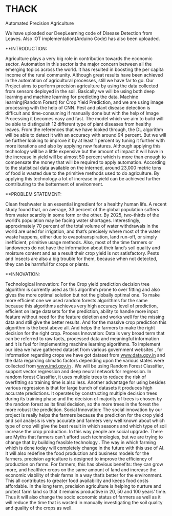 # THACK
Automated Precision Agriculture 

We have uploaded our DeepLearning code of Disease Detection from Leaves.
Also IOT implementation(Arduino Code) has also been uploaded.

**INTRODUCTION: 

Agriculture plays a very big role in contribution towards the economic sector. Automation in this sector is the major concern between all the emerging topics across the world. It has resulted in boosting the per capita income of the rural community. Although great results have been achieved in the automation of agricultural processes, still we have far to go. Our Project aims to perform precision agriculture by using the data collected from sensors deployed in the soil. Basically we will be using both deep learning and machine learning for predicting the data. Machine learning(Random Forest) for Crop Yield Prediction, and we are using image processing with the help of CNN. Pest and plant disease detection is difficult and time-consuming if manually done but with the help of Image Processing it becomes easy and fast. The model which we aim to build will be able to distinguish 12 different type of plant diseases from healthy leaves. From the references that we have looked through, the DL algorithm will be able to detect it with an accuracy with around 94 percent. But we will be further looking to improve it by at least 1 percent by tuning it further with more iterations and also by applying new features. Although applying this technology will be a little expensive but the amount of impact it will have in the increase in yield will be almost 50 percent which is more than enough to compensate the money that will be required to apply automation. According to the statistical data available on the interned, around 23,000 metric tons of food
is wasted due to the primitive methods used to do agriculture. By applying this technology a lot of increase in yield can be achieved further contributing to the betterment of environment. 


**PROBLEM STATEMENT:  

Clean freshwater is an essential ingredient for a healthy human life. A recent study found that, on average, 33 percent of the global population suffers from water scarcity in some form or the other. By 2025, two-thirds of the world’s population may be facing water shortages.
Interestingly, approximately 70 percent of the total volume of water withdrawals in the world are used for irrigation, and that’s precisely where most of the water waste happens, either due to evapotranspiration, land run-off, or simply inefficient, primitive usage methods. Also, most of the time farmers or landowners do not have the information about their land’s soil quality and moisture content and as a result their crop yield is not satisfactory. Pests and Insects are also a big trouble for them, because when not detected, they can be harmful for crops or plants.


**INNOVATION: 

Technological Innovation:
For the Crop yield prediction decision tree algorithm is currently used as this algorithm prone to over fitting and also gives the more optimal solution but not the globally optimal one. To make more efficient one we used random forests algorithms for the same because this algorithms achieves very high accuracy level of prediction, efficient on large datasets for the prediction, ability to handle more input feature without need for the feature deletion and works well for the missing data and still give the better results. And for the massive crop prediction this algorithm is the best above all. And helps the farmers to make the right decision for the right crop.
Process Innovation:
Data is very broad term that can be referred to raw facts, processed data and meaningful information and it is fuel for implementing machine learning algorithms. To implement our idea we have gathered dataset from various government websites , for information regarding crops we have got dataset from www.data.gov.in and the data regarding climatic factors depending upon the various states were collected from www.imd.gov.in  . We will be using Random Forest Classifier, support vector regression and deep neural network for regression. In random forest Classifier, it uses multiple trees to reduce the risk of overfitting so training time is also less. Another advantage for using besides various regression is that for large bunch of datasets it produces high accurate predictions. It operates by constructing multiple decision trees during its training phase and the decision of majority of trees is chosen by the random forest as its final decision, so the more trees in the forest the more robust the prediction. 
Social Innovation:
The social innovation by our project is really helps the farmers because the prediction for the crop yield and soil analysis is very accurate and farmers very well known about which type of crop will give the best result in which seasons and which type of soil increase the crop production. In this way people are social upgrade. There are  Myths that farmers can't afford such technologies, but we are trying to change that by building feasible technology . The way in which farming which is done today will completely change in the future with this use of AI. It will also redefine the food production and business models for the farmers. precision agriculture is designed to improve the efficiency of production on farms. For farmers, this has obvious benefits: they can grow more, and healthier crops on the same amount of land and increase the economic viability of their farms in a way that’s better for the environment. This all contributes to greater food availability and keeps food costs affordable. In the long term, precision agriculture is helping to nurture and protect farm land so that it remains productive in 20, 50 and 100 years’ time. Thus it will also change the socio economic status of farmers as well as it will reduce the time that is wasted in manually investigating the soil quality and quality of the crops as well.
